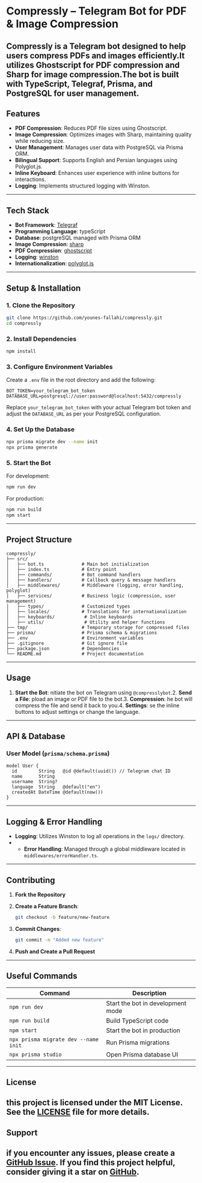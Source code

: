 # Compressly – Telegram Bot for PDF & Image Compression

Compressly is a Telegram bot designed to help users compress PDFs and images efficiently.It utilizes Ghostscript for PDF compression and Sharp for image compression.The bot is built with TypeScript, Telegraf, Prisma, and PostgreSQL for user management.
---

## Features
- **PDF Compression**: Reduces PDF file sizes using Ghostscript.
- **Image Compression**: Optimizes images with Sharp, maintaining quality while reducing size.
- **User Management**: Manages user data with PostgreSQL via Prisma ORM.
- **Bilingual Support**: Supports English and Persian languages using Polyglot.js.
- **Inline Keyboard**: Enhances user experience with inline buttons for interactions.
- **Logging**: Implements structured logging with Winston.
---

## Tech Stack

- **Bot Framework**: [Telegraf](https://github.com/telegraf/telegraf)
- **Programming Language**: typeScript
- **Database**: postgreSQL managed with Prisma ORM
- **Image Compression**: [sharp](https://www.npmjs.com/package/sharp)
- **PDF Compression**: [ghostscript](https://www.ghostscript.com/)
- **Logging**: [winston](https://www.npmjs.com/package/winston)
- **Internationalization**: [polyglot.js](https://www.npmjs.com/package/node-polyglot)
---

## Setup & Installation

### 1. Clone the Repository

```sh
git clone https://github.com/younes-fallahi/compressly.git
cd compressly
```

### 2. Install Dependencies

```sh
npm install
```

### 3. Configure Environment Variables

Create a `.env` file in the root directory and add the following:

```env
BOT_TOKEN=your_telegram_bot_token
DATABASE_URL=postgresql://user:password@localhost:5432/compressly
```

Replace `your_telegram_bot_token` with your actual Telegram bot token and adjust the `DATABASE_URL` as per your PostgreSQL configuration.

### 4. Set Up the Database

```sh
npx prisma migrate dev --name init
npx prisma generate
```

### 5. Start the Bot

For development:

```sh
npm run dev
```

For production:

```sh
npm run build
npm start
```

---

## Project Structure

```
compressly/
├── src/
│   ├── bot.ts              # Main bot initialization
│   ├── index.ts            # Entry point
│   ├── commands/           # Bot command handlers
│   ├── handlers/           # Callback query & message handlers
│   ├── middlewares/        # Middleware (logging, error handling, polyglot)
│   ├── services/           # Business logic (compression, user management)
│   ├── types/              # Customized types
│   ├── locales/            # Translations for internationalization
│   ├── keyboards/           # Inline keyboards
│   ├── utils/               # Utility and helper functions
├── tmp/                    # Temporary storage for compressed files
├── prisma/                 # Prisma schema & migrations
├── .env                    # Environment variables
├── .gitignore              # Git ignore file
├── package.json            # Dependencies
└── README.md               # Project documentation
```

---

## Usage

1. **Start the Bot**: nitiate the bot on Telegram using `@compresslybot`.2. **Send a File**: pload an image or PDF file to the bot.3. **Compression**: he bot will compress the file and send it back to you.4. **Settings**: se the inline buttons to adjust settings or change the language.
---

## API & Database

### User Model (`prisma/schema.prisma`)

```prisma
model User {
  id        String   @id @default(uuid()) // Telegram chat ID
  name      String
  username  String?
  language  String   @default("en")
  createdAt DateTime @default(now())
}
```

---

## Logging & Error Handling

- **Logging**: Utilizes Winston to log all operations in the `logs/` directory.
- - **Error Handling**: Managed through a global middleware located in `middlewares/errorHandler.ts`.
---

## Contributing

1. **Fork the Repository**
2. **Create a Feature Branch**:

   ```sh
   git checkout -b feature/new-feature
   ```

3. **Commit Changes**:

   ```sh
   git commit -m "Added new feature"
   ```

4. **Push and Create a Pull Request**

---

## Useful Commands

| Command                                   | Description                         |
|-------------------------------------------|-------------------------------------|
| `npm run dev`                             | Start the bot in development mode   |
| `npm run build`                           | Build TypeScript code               |
| `npm start`                               | Start the bot in production         |
| `npx prisma migrate dev --name init`      | Run Prisma migrations               |
| `npx prisma studio`                       | Open Prisma database UI             |

---

## License

this project is licensed under the MIT License. See the [LICENSE](LICENSE) file for more details.
---

## Support

if you encounter any issues, please create a [GitHub Issue](https://github.com/younes-fallahi/compressly/issues). If you find this project helpful, consider giving it a star on [GitHub](https://github.com/younes-fallahi/compressly).
---
